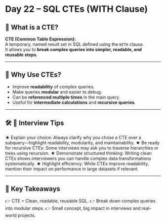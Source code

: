 # Day 22 – SQL CTEs (WITH Clause)

## 📌 What is a CTE?

**CTE (Common Table Expression):**  
A temporary, named result set in SQL defined using the `WITH` clause.  
It allows you to **break complex queries into simpler, readable, and reusable steps**.

---

## 🔹 Why Use CTEs?

- Improve **readability** of complex queries.  
- Make queries **modular** and easier to debug.  
- Can be **referenced multiple times** in the main query.  
- Useful for **intermediate calculations** and **recursive queries**.  

---

## 🛠 💼 Interview Tips

★ Explain your choice: Always clarify why you chose a CTE over a subquery—highlight readability, modularity, and maintainability.
★ Be ready for recursive CTEs: Some interviews may ask you to traverse hierarchies or trees using recursion.
★ Demonstrate structured thinking: Writing clean CTEs shows interviewers you can handle complex data transformations systematically.
★ Highlight efficiency: While CTEs improve readability, mention their impact on performance in large datasets if relevant.

---

## 🚀 Key Takeaways

👉 CTE = Clean, readable, reusable SQL.
👉 Break down complex queries into modular steps.
👉 Small concept, big impact in interviews and real-world projects.
